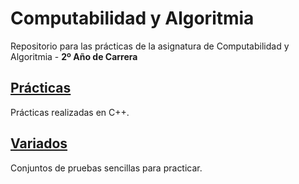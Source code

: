 # Computabilidad y Algoritmia

Repositorio para las prácticas de la asignatura de Computabilidad y Algoritmia - **2º Año de Carrera** 

## [Prácticas](https://github.com/alu0101128894/CyA/tree/main/Pr%C3%A1cticas)
Prácticas realizadas en C++.

## [Variados](https://github.com/alu0101128894/CyA/tree/main/Variados/)
Conjuntos de pruebas sencillas para practicar.
